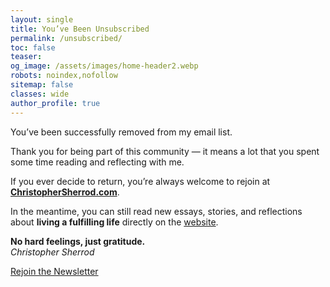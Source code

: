 ```yaml
---
layout: single
title: You’ve Been Unsubscribed
permalink: /unsubscribed/
toc: false
teaser:
og_image: /assets/images/home-header2.webp
robots: noindex,nofollow
sitemap: false
classes: wide
author_profile: true
---
```

You’ve been successfully removed from my email list.

Thank you for being part of this community — it means a lot that you spent some time reading and reflecting with me.

If you ever decide to return, you’re always welcome to rejoin at  
[**ChristopherSherrod.com**](https://christophersherrod.com).

In the meantime, you can still read new essays, stories, and reflections about **living a fulfilling life** directly on the [website](https://christophersherrod.com/).

**No hard feelings, just gratitude.**  
*Christopher Sherrod*

[Rejoin the Newsletter](https://christophersherrod.com#newsletter)
